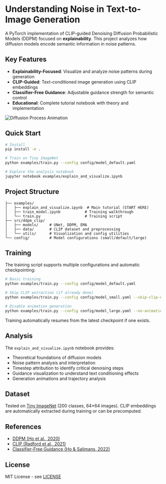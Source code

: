 # Understanding Noise in Text-to-Image Generation

A PyTorch implementation of CLIP-guided Denoising Diffusion Probabilistic Models (DDPM) focused on **explainability**. This project analyzes how diffusion models encode semantic information in noise patterns.

## Key Features

- **Explainability-Focused**: Visualize and analyze noise patterns during generation
- **CLIP-Guided**: Text-conditioned image generation using CLIP embeddings
- **Classifier-Free Guidance**: Adjustable guidance strength for semantic control
- **Educational**: Complete tutorial notebook with theory and implementation

![Diffusion Process Animation](docs/assets/analysis_generation.gif)

## Quick Start

```bash
# Install
pip install -e .

# Train on Tiny ImageNet
python examples/train.py --config config/model_default.yaml

# Explore the analysis notebook
jupyter notebook examples/explain_and_visualize.ipynb
```

## Project Structure

```
├── examples/
│   ├── explain_and_visualize.ipynb  # Main tutorial (START HERE)
│   ├── train_model.ipynb           # Training walkthrough
│   └── train.py                    # Training script
├── src/ddpm_clip/
│   ├── models/     # UNet, DDPM, EMA
│   ├── data/       # CLIP dataset and preprocessing
│   └── utils/      # Visualization and config utilities
└── config/         # Model configurations (small/default/large)
```

## Training

The training script supports multiple configurations and automatic checkpointing:

```bash
# Basic training
python examples/train.py --config config/model_default.yaml

# Skip CLIP extraction (if already done)
python examples/train.py --config config/model_small.yaml --skip-clip-extraction

# Disable animation generation
python examples/train.py --config config/model_large.yaml --no-animation
```

Training automatically resumes from the latest checkpoint if one exists.

## Analysis

The `explain_and_visualize.ipynb` notebook provides:
- Theoretical foundations of diffusion models
- Noise pattern analysis and interpretation
- Timestep attribution to identify critical denoising steps
- Guidance visualization to understand text conditioning effects
- Generation animations and trajectory analysis

## Dataset

Tested on [Tiny ImageNet](http://cs231n.stanford.edu/tiny-imagenet-200.zip) (200 classes, 64×64 images). CLIP embeddings are automatically extracted during training or can be precomputed.

## References

- [DDPM (Ho et al., 2020)](https://arxiv.org/abs/2006.11239)
- [CLIP (Radford et al., 2021)](https://arxiv.org/abs/2103.00020)
- [Classifier-Free Guidance (Ho & Salimans, 2022)](https://arxiv.org/abs/2207.12598)

## License

MIT License - see [LICENSE](LICENSE)
